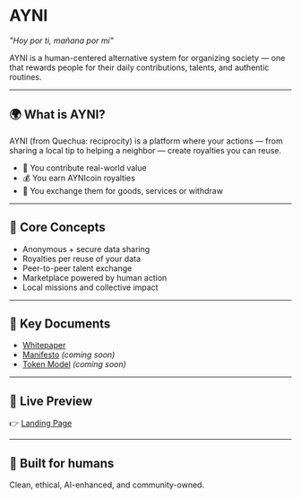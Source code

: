# AYNI

*"Hoy por ti, mañana por mí"*

AYNI is a human-centered alternative system for organizing society — one that rewards people for their daily contributions, talents, and authentic routines.

---

## 🌍 What is AYNI?
AYNI (from Quechua: reciprocity) is a platform where your actions — from sharing a local tip to helping a neighbor — create royalties you can reuse.

- 📲 You contribute real-world value
- 💰 You earn AYNIcoin royalties
- 🔄 You exchange them for goods, services or withdraw

---

## 🧠 Core Concepts
- Anonymous + secure data sharing
- Royalties per reuse of your data
- Peer-to-peer talent exchange
- Marketplace powered by human action
- Local missions and collective impact

---

## 📄 Key Documents
- [Whitepaper](./docs/whitepaper.md)
- [Manifesto](./docs/manifesto.md) *(coming soon)*
- [Token Model](./docs/token_economy.md) *(coming soon)*

---

## 🚀 Live Preview
👉 [Landing Page](https://framoccino.github.io/ayni/)

---

## 🤝 Built for humans
Clean, ethical, AI-enhanced, and community-owned.
